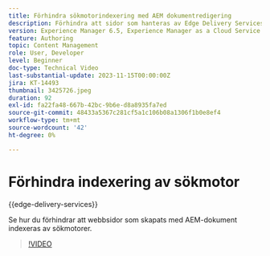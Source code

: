 ```yaml
---
title: Förhindra sökmotorindexering med AEM dokumentredigering
description: Förhindra att sidor som hanteras av Edge Delivery Services indexeras av sökmotorer.
version: Experience Manager 6.5, Experience Manager as a Cloud Service
feature: Authoring
topic: Content Management
role: User, Developer
level: Beginner
doc-type: Technical Video
last-substantial-update: 2023-11-15T00:00:00Z
jira: KT-14493
thumbnail: 3425726.jpeg
duration: 92
exl-id: fa22fa48-667b-42bc-9b6e-d8a8935fa7ed
source-git-commit: 48433a5367c281cf5a1c106b08a1306f1b0e8ef4
workflow-type: tm+mt
source-wordcount: '42'
ht-degree: 0%

---
```


# Förhindra indexering av sökmotor

{{edge-delivery-services}}

Se hur du förhindrar att webbsidor som skapats med AEM-dokument indexeras av sökmotorer.

>[!VIDEO](https://video.tv.adobe.com/v/3438117/?learn=on&captions=swe)
